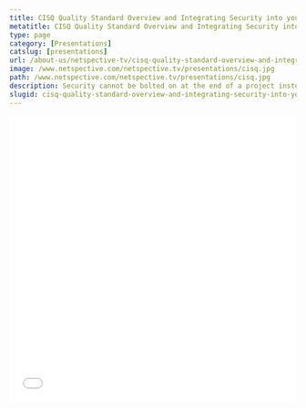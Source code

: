```yaml
---
title: CISQ Quality Standard Overview and Integrating Security into your Systems Development Lifecycle (SDLC)
metatitle: CISQ Quality Standard Overview and Integrating Security into your Systems Development Lifecycle (SDLC) - Netspective
type: page
category: [Presentations]
catslug: [presentations]
url: /about-us/netspective-tv/cisq-quality-standard-overview-and-integrating-security-into-your-systems-development-lifecycle-sdlc/
image: /www.netspective.com/netspective.tv/presentations/cisq.jpg
path: /www.netspective.com/netspective.tv/presentations/cisq.jpg
description: Security cannot be bolted on at the end of a project instead, it must be considered throughout the process. It’s better, faster, and cheaper to integrate security into your system development lifecycle. All the tools and approaches you need are readily available, most for free.
slugid: cisq-quality-standard-overview-and-integrating-security-into-your-systems-development-lifecycle-sdlc
---
```

<iframe src="//speakerdeck.com/player/a9abb2c8505740ea807b26098aabdd91" width="100%" height="500" frameborder="0" allowfullscreen="allowfullscreen"></iframe>